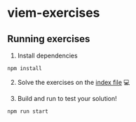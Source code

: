 # viem-exercises

## Running exercises
1. Install dependencies
```bash
npm install
```

2. Solve the exercises on the [index file](./src/index.ts) :computer:

3. Build and run to test your solution!
```bash
npm run start
```
